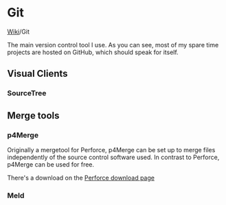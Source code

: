# Git
[Wiki](index.md)/Git

The main version control tool I use. As you can see, most of my spare time projects are hosted on GitHub, which should speak for itself.

## Visual Clients

### SourceTree

## Merge tools

### p4Merge

Originally a mergetool for Perforce, p4Merge can be set up to merge files independently of the source control software used. In contrast to Perforce, p4Merge can be used for free.

There's a download on the [Perforce download page](https://www.perforce.com/downloads/visual-merge-tool)

### Meld
